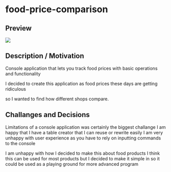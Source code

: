 # food-price-comparison
## Preview

![](https://i.imgur.com/Pd8otR3.png)
## Description / Motivation
Console application that lets you track food prices
with basic operations and functionality

I decided to create this application as
food prices these days are getting ridiculous

so I wanted to find how different shops compare.

## Challanges and Decisions

Limitations of a console application was certainly the biggest challange
I am happy that I have a table creator that I can reuse or rewrite easily
I am very unhappy with user experience as you have to rely on inputting
commands to the console

I am unhappy with how I decided to make this about food products
I think this can be used for most products
but I decided to make it simple in so it could be used
as a playing ground for more advanced program
